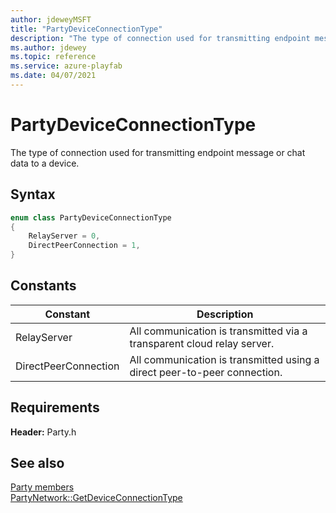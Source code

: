 ```yaml
---
author: jdeweyMSFT
title: "PartyDeviceConnectionType"
description: "The type of connection used for transmitting endpoint message or chat data to a device."
ms.author: jdewey
ms.topic: reference
ms.service: azure-playfab
ms.date: 04/07/2021
---
```


# PartyDeviceConnectionType  

The type of connection used for transmitting endpoint message or chat data to a device.    

## Syntax  
  
```cpp
enum class PartyDeviceConnectionType    
{  
    RelayServer = 0,  
    DirectPeerConnection = 1,  
}  
```  
  
## Constants  
  
| Constant | Description |
| --- | --- |
| RelayServer | All communication is transmitted via a transparent cloud relay server. |  
| DirectPeerConnection | All communication is transmitted using a direct peer-to-peer connection. |  
  
  
## Requirements  
  
**Header:** Party.h
  
## See also  
[Party members](../party_members.md)  
[PartyNetwork::GetDeviceConnectionType](../classes/PartyNetwork/methods/partynetwork_getdeviceconnectiontype.md)
  
  
